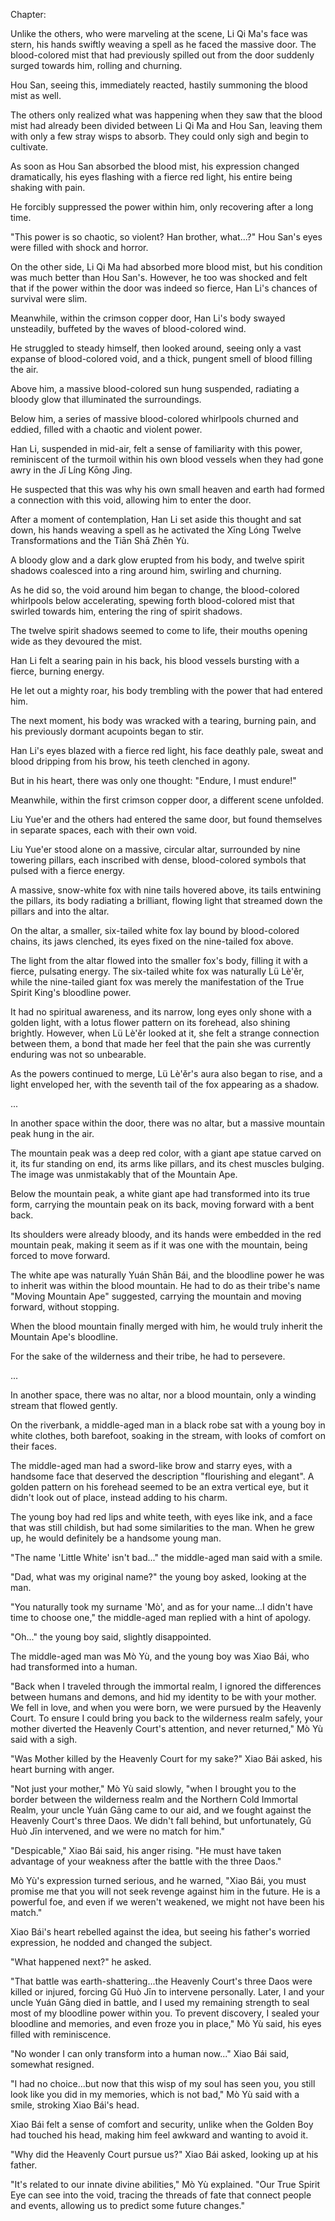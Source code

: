 Chapter:

Unlike the others, who were marveling at the scene, Li Qi Ma's face was stern, his hands swiftly weaving a spell as he faced the massive door. The blood-colored mist that had previously spilled out from the door suddenly surged towards him, rolling and churning.

Hou San, seeing this, immediately reacted, hastily summoning the blood mist as well.

The others only realized what was happening when they saw that the blood mist had already been divided between Li Qi Ma and Hou San, leaving them with only a few stray wisps to absorb. They could only sigh and begin to cultivate.

As soon as Hou San absorbed the blood mist, his expression changed dramatically, his eyes flashing with a fierce red light, his entire being shaking with pain.

He forcibly suppressed the power within him, only recovering after a long time.

"This power is so chaotic, so violent? Han brother, what...?" Hou San's eyes were filled with shock and horror.

On the other side, Li Qi Ma had absorbed more blood mist, but his condition was much better than Hou San's. However, he too was shocked and felt that if the power within the door was indeed so fierce, Han Li's chances of survival were slim.

Meanwhile, within the crimson copper door, Han Li's body swayed unsteadily, buffeted by the waves of blood-colored wind.

He struggled to steady himself, then looked around, seeing only a vast expanse of blood-colored void, and a thick, pungent smell of blood filling the air.

Above him, a massive blood-colored sun hung suspended, radiating a bloody glow that illuminated the surroundings.

Below him, a series of massive blood-colored whirlpools churned and eddied, filled with a chaotic and violent power.

Han Li, suspended in mid-air, felt a sense of familiarity with this power, reminiscent of the turmoil within his own blood vessels when they had gone awry in the Jī Líng Kōng Jìng.

He suspected that this was why his own small heaven and earth had formed a connection with this void, allowing him to enter the door.

After a moment of contemplation, Han Li set aside this thought and sat down, his hands weaving a spell as he activated the Xīng Lóng Twelve Transformations and the Tiān Shā Zhēn Yù.

A bloody glow and a dark glow erupted from his body, and twelve spirit shadows coalesced into a ring around him, swirling and churning.

As he did so, the void around him began to change, the blood-colored whirlpools below accelerating, spewing forth blood-colored mist that swirled towards him, entering the ring of spirit shadows.

The twelve spirit shadows seemed to come to life, their mouths opening wide as they devoured the mist.

Han Li felt a searing pain in his back, his blood vessels bursting with a fierce, burning energy.

He let out a mighty roar, his body trembling with the power that had entered him.

The next moment, his body was wracked with a tearing, burning pain, and his previously dormant acupoints began to stir.

Han Li's eyes blazed with a fierce red light, his face deathly pale, sweat and blood dripping from his brow, his teeth clenched in agony.

But in his heart, there was only one thought: "Endure, I must endure!"

Meanwhile, within the first crimson copper door, a different scene unfolded.

Liu Yue'er and the others had entered the same door, but found themselves in separate spaces, each with their own void.

Liu Yue'er stood alone on a massive, circular altar, surrounded by nine towering pillars, each inscribed with dense, blood-colored symbols that pulsed with a fierce energy.

A massive, snow-white fox with nine tails hovered above, its tails entwining the pillars, its body radiating a brilliant, flowing light that streamed down the pillars and into the altar.

On the altar, a smaller, six-tailed white fox lay bound by blood-colored chains, its jaws clenched, its eyes fixed on the nine-tailed fox above.

The light from the altar flowed into the smaller fox's body, filling it with a fierce, pulsating energy.
The six-tailed white fox was naturally Lü Lè'ěr, while the nine-tailed giant fox was merely the manifestation of the True Spirit King's bloodline power.

It had no spiritual awareness, and its narrow, long eyes only shone with a golden light, with a lotus flower pattern on its forehead, also shining brightly. However, when Lü Lè'ěr looked at it, she felt a strange connection between them, a bond that made her feel that the pain she was currently enduring was not so unbearable.

As the powers continued to merge, Lü Lè'ěr's aura also began to rise, and a light enveloped her, with the seventh tail of the fox appearing as a shadow.

...

In another space within the door, there was no altar, but a massive mountain peak hung in the air.

The mountain peak was a deep red color, with a giant ape statue carved on it, its fur standing on end, its arms like pillars, and its chest muscles bulging. The image was unmistakably that of the Mountain Ape.

Below the mountain peak, a white giant ape had transformed into its true form, carrying the mountain peak on its back, moving forward with a bent back.

Its shoulders were already bloody, and its hands were embedded in the red mountain peak, making it seem as if it was one with the mountain, being forced to move forward.

The white ape was naturally Yuán Shān Bái, and the bloodline power he was to inherit was within the blood mountain. He had to do as their tribe's name "Moving Mountain Ape" suggested, carrying the mountain and moving forward, without stopping.

When the blood mountain finally merged with him, he would truly inherit the Mountain Ape's bloodline.

For the sake of the wilderness and their tribe, he had to persevere.

...

In another space, there was no altar, nor a blood mountain, only a winding stream that flowed gently.

On the riverbank, a middle-aged man in a black robe sat with a young boy in white clothes, both barefoot, soaking in the stream, with looks of comfort on their faces.

The middle-aged man had a sword-like brow and starry eyes, with a handsome face that deserved the description "flourishing and elegant". A golden pattern on his forehead seemed to be an extra vertical eye, but it didn't look out of place, instead adding to his charm.

The young boy had red lips and white teeth, with eyes like ink, and a face that was still childish, but had some similarities to the man. When he grew up, he would definitely be a handsome young man.

"The name 'Little White' isn't bad..." the middle-aged man said with a smile.

"Dad, what was my original name?" the young boy asked, looking at the man.

"You naturally took my surname 'Mò', and as for your name...I didn't have time to choose one," the middle-aged man replied with a hint of apology.

"Oh..." the young boy said, slightly disappointed.

The middle-aged man was Mò Yù, and the young boy was Xiao Bái, who had transformed into a human.

"Back when I traveled through the immortal realm, I ignored the differences between humans and demons, and hid my identity to be with your mother. We fell in love, and when you were born, we were pursued by the Heavenly Court. To ensure I could bring you back to the wilderness realm safely, your mother diverted the Heavenly Court's attention, and never returned," Mò Yù said with a sigh.

"Was Mother killed by the Heavenly Court for my sake?" Xiao Bái asked, his heart burning with anger.

"Not just your mother," Mò Yù said slowly, "when I brought you to the border between the wilderness realm and the Northern Cold Immortal Realm, your uncle Yuán Gāng came to our aid, and we fought against the Heavenly Court's three Daos. We didn't fall behind, but unfortunately, Gǔ Huò Jīn intervened, and we were no match for him."

"Despicable," Xiao Bái said, his anger rising. "He must have taken advantage of your weakness after the battle with the three Daos."

Mò Yù's expression turned serious, and he warned, "Xiao Bái, you must promise me that you will not seek revenge against him in the future. He is a powerful foe, and even if we weren't weakened, we might not have been his match."

Xiao Bái's heart rebelled against the idea, but seeing his father's worried expression, he nodded and changed the subject.

"What happened next?" he asked.

"That battle was earth-shattering...the Heavenly Court's three Daos were killed or injured, forcing Gǔ Huò Jīn to intervene personally. Later, I and your uncle Yuán Gāng died in battle, and I used my remaining strength to seal most of my bloodline power within you. To prevent discovery, I sealed your bloodline and memories, and even froze you in place," Mò Yù said, his eyes filled with reminiscence.

"No wonder I can only transform into a human now..." Xiao Bái said, somewhat resigned.

"I had no choice...but now that this wisp of my soul has seen you, you still look like you did in my memories, which is not bad," Mò Yù said with a smile, stroking Xiao Bái's head.

Xiao Bái felt a sense of comfort and security, unlike when the Golden Boy had touched his head, making him feel awkward and wanting to avoid it.

"Why did the Heavenly Court pursue us?" Xiao Bái asked, looking up at his father.

"It's related to our innate divine abilities," Mò Yù explained. "Our True Spirit Eye can see into the void, tracing the threads of fate that connect people and events, allowing us to predict some future changes."